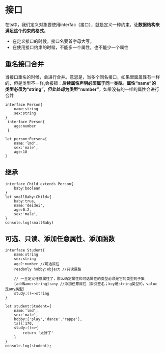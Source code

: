 # 接口
在ts中，我们定义对象要使用interfac（接口），就是定义一种约束，**让数据结构来满足这个约束的格式**。  
- 在定义接口的时候，接口名要首字母大写。
- 在使用接口约束的时候，不能多一个属性，也不能少一个属性

## 重名接口合并
当接口重名的时候，会进行合并。意思是，当多个同名接口，如果里面属性有一样的，但是类型不一样,会报错：**后续属性声明必须属于同一类型。属性“name”的类型必须为“string”，但此处却为类型“number”**，如果没有的一样的属性会进行合并

```
interface Person{
    name:string
    sex:string
}
 interface Person{
    age:number
 }

let person:Person={
    name:'lmd',
    sex:'male',
    age:18
}
```
## 继承
```
interface Child extends Person{
    baby:boolean
}
let smallBaby:Child={
    baby:true,
    name:'deidei',
    age:0.2,
    sex:'male',
}
console.log(smallBaby)
```

## 可选、只读、添加任意属性、添加函数
```
interface Student{
    name:string
    sex:string
    age?:number //可选属性
    readonly hobby:object //只读属性

    // 一旦定义任意属性了，那么确定属性和可选属性的类型必须是它的类型的子集
    [addName:string]:any //添加任意属性（索引签名；key是string类型的，value是any类型）
    study:()=>string
}

let student:Student={
    name:'lmd',
    sex:'male',
    hobby:['play','dance','rappe'],
    tall:170,
    study:()=>{
        return '太好了'
    }
}
console.log(student);
```

